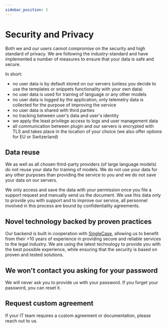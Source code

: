 ```yaml
---
sidebar_position: 3
---
```


# Security and Privacy

Both we and our users cannot compromise on the security and high standard of
privacy. We are following the industry-standard and have implemented a number
of measures to ensure that your data is safe and secure.

In short:

- no user data is by default stored on our servers (unless you decide to use the
  templates or snippets functionality with your own data)
- no user data is used for training of language or any other models
- no user data is logged by the application, only telemetry data is collected
  for the purpose of improving the service
- no user data is shared with third parties
- no tracking between user's data and user's identity
- we apply the least privilege access to logs and user management data
- all communication between plugin and our servers is encrypted with TLS and takes place
  in the location of your choice (we also offer options for EU or Switzerland)

## Data reuse

We as well as all chosen third-party providers (of large language models) do
not reuse your data for training of models. We do not use your data for any
other purposes than providing the service to you and we do not save your data
on our servers.

We only access and save the data with your permission once you file a support
request and manually send us the document. We use this data only to
provide you with support and to improve our service, all personnel involved in
this process are bound by confidentiality agreements.

## Novel technology backed by proven practices

Our backend is built in cooperation with [SingleCase](https://www.singlecase.com/),
allowing us to benefit from their >10 years of experience in
providing secure and reliable services to the legal industry. We are using the
latest technology to provide you with the best possible experience, while
ensuring that the security is based on proven and tested solutions.

## We won't contact you asking for your password

We will never ask you to provide us with your password.
If you forget your password, you can reset it.

## Request custom agreement

If your IT team requires a custom agreement or documentation, please reach out
to us.
